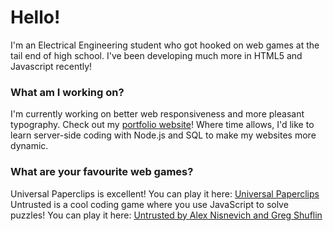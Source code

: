 # Hello!
I'm an Electrical Engineering student who got hooked on web games at the tail end of high school. I've been developing much more in HTML5 and Javascript recently!

### What am I working on?
I'm currently working on better web responsiveness and more pleasant typography. Check out my [portfolio website](https://fourwheeldrive.github.io/)!
Where time allows, I'd like to learn server-side coding with Node.js and SQL to make my websites more dynamic.

### What are your favourite web games?
Universal Paperclips is excellent! You can play it here: [Universal Paperclips](https://www.decisionproblem.com/paperclips/index2.html)
Untrusted is a cool coding game where you use JavaScript to solve puzzles! You can play it here: [Untrusted by Alex Nisnevich and Greg Shuflin](http://alexnisnevich.github.io/untrusted/)

<!--
**FourWheelDrive/FourWheelDrive** is a ✨ _special_ ✨ repository because its `README.md` (this file) appears on your GitHub profile.

Here are some ideas to get you started:

- 🔭 I’m currently working on ...
- 🌱 I’m currently learning ...
- 👯 I’m looking to collaborate on ...
- 🤔 I’m looking for help with ...
- 💬 Ask me about ...
- 📫 How to reach me: ...
- 😄 Pronouns: ...
- ⚡ Fun fact: ...
-->
